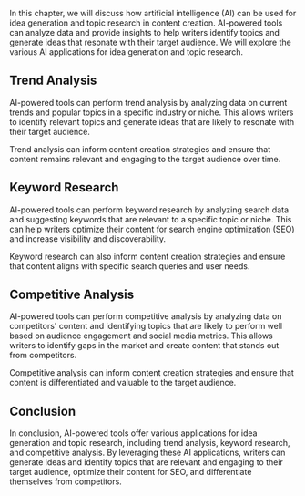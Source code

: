 

In this chapter, we will discuss how artificial intelligence (AI) can be used for idea generation and topic research in content creation. AI-powered tools can analyze data and provide insights to help writers identify topics and generate ideas that resonate with their target audience. We will explore the various AI applications for idea generation and topic research.

Trend Analysis
--------------

AI-powered tools can perform trend analysis by analyzing data on current trends and popular topics in a specific industry or niche. This allows writers to identify relevant topics and generate ideas that are likely to resonate with their target audience.

Trend analysis can inform content creation strategies and ensure that content remains relevant and engaging to the target audience over time.

Keyword Research
----------------

AI-powered tools can perform keyword research by analyzing search data and suggesting keywords that are relevant to a specific topic or niche. This can help writers optimize their content for search engine optimization (SEO) and increase visibility and discoverability.

Keyword research can also inform content creation strategies and ensure that content aligns with specific search queries and user needs.

Competitive Analysis
--------------------

AI-powered tools can perform competitive analysis by analyzing data on competitors' content and identifying topics that are likely to perform well based on audience engagement and social media metrics. This allows writers to identify gaps in the market and create content that stands out from competitors.

Competitive analysis can inform content creation strategies and ensure that content is differentiated and valuable to the target audience.

Conclusion
----------

In conclusion, AI-powered tools offer various applications for idea generation and topic research, including trend analysis, keyword research, and competitive analysis. By leveraging these AI applications, writers can generate ideas and identify topics that are relevant and engaging to their target audience, optimize their content for SEO, and differentiate themselves from competitors.
